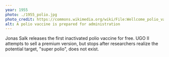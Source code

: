 ```yaml
---
year: 1955
photo: ./1955_polio.jpg
photo_credit: https://commons.wikimedia.org/wiki/File:Wellcome_polio_vaccine_Wellcome_L0033971.jpg
alt: A polio vaccine is prepared for administration
---
```


Jonas Salk releases the first inactivated polio vaccine for free. UGO II attempts to sell a premium version, but stops after researchers realize the potential target, "super polio", does not exist.
